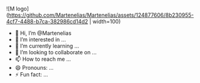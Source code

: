 ![M logo](https://github.com/Martenelias/Martenelias/assets/124877606/8b230955-4cf7-4488-b7ca-382986cd14d2 | width=100)




- 👋 Hi, I’m @Martenelias
- 👀 I’m interested in ...
- 🌱 I’m currently learning ...
- 💞️ I’m looking to collaborate on ...
- 📫 How to reach me ...
- 😄 Pronouns: ...
- ⚡ Fun fact: ...

<!---
Martenelias/Martenelias is a ✨ special ✨ repository because its `README.md` (this file) appears on your GitHub profile.
You can click the Preview link to take a look at your changes.
--->
